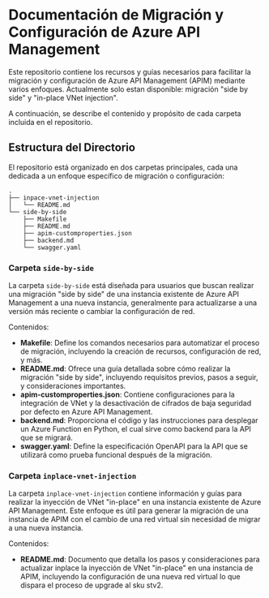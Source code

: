 # Documentación de Migración y Configuración de Azure API Management

Este repositorio contiene los recursos y guías necesarios para facilitar la migración y configuración de Azure API Management (APIM) mediante varios enfoques. Actualmente solo estan disponible: migración "side by side" y "in-place VNet injection".

 A continuación, se describe el contenido y propósito de cada carpeta incluida en el repositorio.

## Estructura del Directorio

El repositorio está organizado en dos carpetas principales, cada una dedicada a un enfoque específico de migración o configuración:

```
.
├── inpace-vnet-injection
│   └── README.md
└── side-by-side
    ├── Makefile
    ├── README.md
    ├── apim-customproperties.json
    ├── backend.md
    └── swagger.yaml
```

### Carpeta `side-by-side`

La carpeta `side-by-side` está diseñada para usuarios que buscan realizar una migración "side by side" de una instancia existente de Azure API Management a una nueva instancia, generalmente para actualizarse a una versión más reciente o cambiar la configuración de red.

Contenidos:
- **Makefile**: Define los comandos necesarios para automatizar el proceso de migración, incluyendo la creación de recursos, configuración de red, y más.
- **README.md**: Ofrece una guía detallada sobre cómo realizar la migración "side by side", incluyendo requisitos previos, pasos a seguir, y consideraciones importantes.
- **apim-customproperties.json**: Contiene configuraciones para la integración de VNet y la desactivación de cifrados de baja seguridad por defecto en Azure API Management.
- **backend.md**: Proporciona el código y las instrucciones para desplegar un Azure Function en Python, el cual sirve como backend para la API que se migrará.
- **swagger.yaml**: Define la especificación OpenAPI para la API que se utilizará como prueba funcional después de la migración.

### Carpeta `inplace-vnet-injection`

La carpeta `inplace-vnet-injection` contiene información y guías para realizar la inyección de VNet "in-place" en una instancia existente de Azure API Management. Este enfoque es útil para generar la migración de una instancia de APIM con el cambio de una red virtual sin necesidad de migrar a una nueva instancia.

Contenidos:
- **README.md**: Documento que detalla los pasos y consideraciones para actualizar inplace la inyección de VNet "in-place" en una instancia de APIM, incluyendo la configuración de una nueva red virtual lo que dispara el proceso de upgrade al sku stv2.